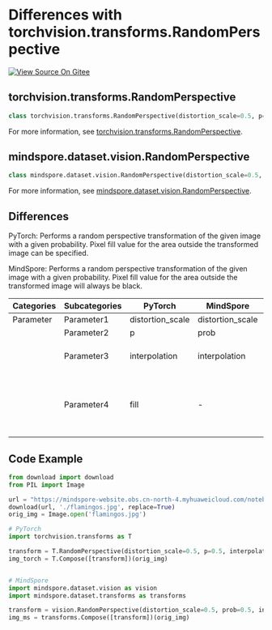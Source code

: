 # Differences with torchvision.transforms.RandomPerspective

[![View Source On Gitee](https://mindspore-website.obs.cn-north-4.myhuaweicloud.com/website-images/r2.3.2/resource/_static/logo_source_en.svg)](https://gitee.com/mindspore/docs/blob/r2.3.2/docs/mindspore/source_en/note/api_mapping/pytorch_diff/RandomPerspective.md)

## torchvision.transforms.RandomPerspective

```python
class torchvision.transforms.RandomPerspective(distortion_scale=0.5, p=0.5, interpolation=InterpolationMode.BILINEAR, fill=0)
```

For more information, see [torchvision.transforms.RandomPerspective](https://pytorch.org/vision/0.9/transforms.html#torchvision.transforms.RandomPerspective).

## mindspore.dataset.vision.RandomPerspective

```python
class mindspore.dataset.vision.RandomPerspective(distortion_scale=0.5, prob=0.5, interpolation=Inter.BICUBIC)
```

For more information, see [mindspore.dataset.vision.RandomPerspective](https://mindspore.cn/docs/en/r2.3.2/api_python/dataset_vision/mindspore.dataset.vision.RandomPerspective.html).

## Differences

PyTorch: Performs a random perspective transformation of the given image with a given probability. Pixel fill value for the area outside the transformed image can be specified.

MindSpore: Performs a random perspective transformation of the given image with a given probability. Pixel fill value for the area outside the transformed image will always be black.

| Categories | Subcategories |PyTorch | MindSpore | Difference |
| --- | ---   | ---   | ---        |---  |
|Parameter | Parameter1 | distortion_scale   | distortion_scale   | - |
|     | Parameter2 | p     | prob   |- |
|     | Parameter3 | interpolation     | interpolation    | The default value is different |
|     | Parameter4 | fill    | -   | Pixel fill value for the area outside the transformed image |

## Code Example

```python
from download import download
from PIL import Image

url = "https://mindspore-website.obs.cn-north-4.myhuaweicloud.com/notebook/datasets/flamingos.jpg"
download(url, './flamingos.jpg', replace=True)
orig_img = Image.open('flamingos.jpg')

# PyTorch
import torchvision.transforms as T

transform = T.RandomPerspective(distortion_scale=0.5, p=0.5, interpolation=T.InterpolationMode.BILINEAR)
img_torch = T.Compose([transform])(orig_img)


# MindSpore
import mindspore.dataset.vision as vision
import mindspore.dataset.transforms as transforms

transform = vision.RandomPerspective(distortion_scale=0.5, prob=0.5, interpolation=vision.Inter.BILINEAR)
img_ms = transforms.Compose([transform])(orig_img)
```
